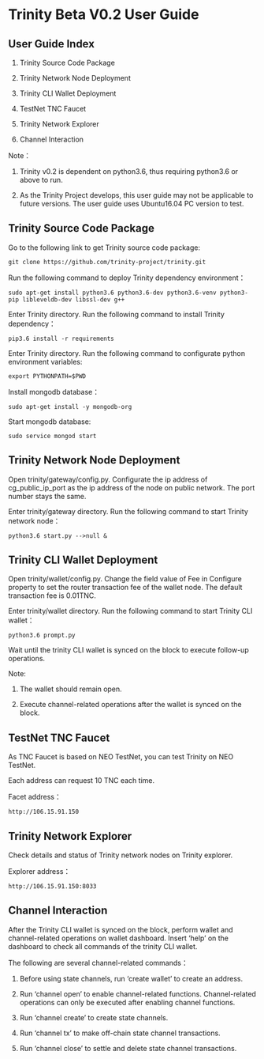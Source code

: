 # Trinity Beta V0.2 User Guide 

## User Guide Index
1. Trinity Source Code Package

1. Trinity Network Node Deployment

1. Trinity CLI Wallet Deployment

1. TestNet TNC Faucet

1. Trinity Network Explorer

1. Channel Interaction

Note：
1. Trinity v0.2 is dependent on python3.6, thus requiring python3.6 or above to run.

1. As the Trinity Project develops, this user guide may not be applicable to future versions. The user guide uses Ubuntu16.04 PC version to test.

## Trinity Source Code Package

Go to the following link to get Trinity source code package:

```
git clone https://github.com/trinity-project/trinity.git 
```
Run the following command to deploy Trinity dependency environment：


```
sudo apt-get install python3.6 python3.6-dev python3.6-venv python3-pip libleveldb-dev libssl-dev g++ 
```
Enter Trinity directory. Run the following command to install Trinity dependency：


```
pip3.6 install -r requirements 
```
Enter Trinity directory. Run the following command to configurate python environment variables:

```
export PYTHONPATH=$PWD 
```
Install mongodb database：


```
sudo apt-get install -y mongodb-org 
```

Start mongodb database:


```
sudo service mongod start 
```

## Trinity Network Node Deployment 
Open trinity/gateway/config.py. Configurate the ip address of cg_public_ip_port as the ip address of the node on public network. The port number stays the same. 

Enter trinity/gateway directory. Run the following command to start Trinity network node：


```
python3.6 start.py -->null & 
```

## Trinity CLI Wallet Deployment
Open trinity/wallet/config.py. Change the field value of Fee in Configure property to set the router transaction fee of the wallet node. The default transaction fee is 0.01TNC.

Enter trinity/wallet directory. Run the following command to start Trinity CLI wallet：

```
python3.6 prompt.py  
```
Wait until the trinity CLI wallet is synced on the block to execute follow-up operations.

Note: 
1. The wallet should remain open. 

2. Execute channel-related operations after the wallet is synced on the block.

## TestNet TNC Faucet
As TNC Faucet is based on NEO TestNet, you can test Trinity on NEO TestNet.

Each address can request 10 TNC each time.

Facet address：

```
http://106.15.91.150
```

## Trinity Network Explorer
Check details and status of Trinity network nodes on Trinity explorer. 

Explorer address：

```
http://106.15.91.150:8033
```
## Channel Interaction

After the Trinity CLI wallet is synced on the block, perform wallet and channel-related operations on wallet dashboard. Insert ‘help’ on the dashboard to check all commands of the trinity CLI wallet.

The following are several channel-related commands：

1. Before using state channels, run ‘create wallet’ to create an address.

1. Run ‘channel open’ to enable channel-related functions. Channel-related operations can only be executed after enabling channel functions. 

1. Run ‘channel create’ to create state channels.

1. Run ‘channel tx’ to make off-chain state channel transactions. 

1. Run ‘channel close’ to settle and delete state channel transactions.

